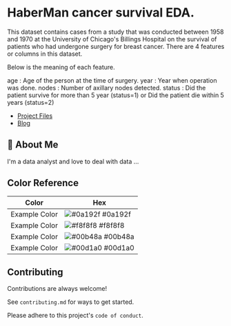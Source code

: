 
# HaberMan cancer survival EDA.

This dataset contains cases from a study that was conducted between 1958 and 1970 at the University of Chicago's Billings Hospital on the survival of patients who had undergone surgery for breast cancer. There are 4 features or columns in this dataset.

Below is the meaning of each feature.

age : Age of the person at the time of surgery.
year : Year when operation was done.
nodes : Number of axillary nodes detected.
status : Did the patient survive for more than 5 year (status=1) or Did the patient die within 5 years (status=2)

- [Project Files](https://github.com/ram4189/haberman_eda_project)
- [Blog](https://medium.com/@smartrambit/haberman-cancer-survival-data-eda-project-42cdaa1317cb)
## 🚀 About Me
I'm a data analyst and love to deal with data ...

## Color Reference

| Color             | Hex                                                                |
| ----------------- | ------------------------------------------------------------------ |
| Example Color | ![#0a192f](https://via.placeholder.com/10/0a192f?text=+) #0a192f |
| Example Color | ![#f8f8f8](https://via.placeholder.com/10/f8f8f8?text=+) #f8f8f8 |
| Example Color | ![#00b48a](https://via.placeholder.com/10/00b48a?text=+) #00b48a |
| Example Color | ![#00d1a0](https://via.placeholder.com/10/00b48a?text=+) #00d1a0 |


## Contributing

Contributions are always welcome!

See `contributing.md` for ways to get started.

Please adhere to this project's `code of conduct`.

